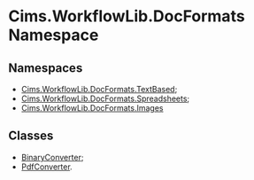 # Cims.WorkflowLib.DocFormats Namespace

## Namespaces

- [Cims.WorkflowLib.DocFormats.TextBased](TextBased/Cims.WorkflowLib.DocFormats.TextBased.md);
- [Cims.WorkflowLib.DocFormats.Spreadsheets](Spreadsheets/Cims.WorkflowLib.DocFormats.Spreadsheets.md);
- [Cims.WorkflowLib.DocFormats.Images](Images/Cims.WorkflowLib.DocFormats.Images.md)

## Classes 

- [BinaryConverter](BinaryConverter.md);
- [PdfConverter](PdfConverter.md).
